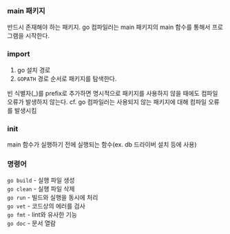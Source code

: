 ### main 패키지

반드시 존재해야 하는 패키지.
go 컴파일러는 main 패키지의 main 함수를 통해서 프로그램을 시작한다.

### import

1. go 설치 경로
2. `GOPATH` 경로
   순서로 패키지를 탐색한다.

빈 식별자(\_)를 prefix로 추가하면 명시적으로 패키지를 사용하지 않을 때에도 컴파일 오류가 발생하지 않는다.
cf. go 컴파일러는 사용되지 않는 패키지에 대해 컴파일 오류를 발생시킴

### init

main 함수가 실행하기 전에 실행되는 함수(ex. db 드라이버 설치 등에 사용)

### 명령어

`go build` - 실행 파일 생성  
`go clean` - 실행 파일 삭제  
`go run` - 빌드와 실행을 동시에 처리  
`go vet` - 코드상의 에러를 검사  
`go fmt` - lint와 유사한 기능  
`go doc` - 문서 열람  
